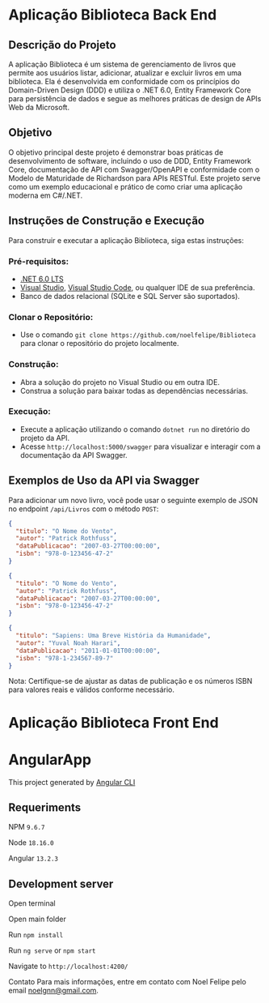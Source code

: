 # Aplicação Biblioteca Back End

## Descrição do Projeto
A aplicação Biblioteca é um sistema de gerenciamento de livros que permite aos usuários listar, adicionar, atualizar e excluir livros em uma biblioteca. Ela é desenvolvida em conformidade com os princípios do Domain-Driven Design (DDD) e utiliza o .NET 6.0, Entity Framework Core para persistência de dados e segue as melhores práticas de design de APIs Web da Microsoft.

## Objetivo
O objetivo principal deste projeto é demonstrar boas práticas de desenvolvimento de software, incluindo o uso de DDD, Entity Framework Core, documentação de API com Swagger/OpenAPI e conformidade com o Modelo de Maturidade de Richardson para APIs RESTful. Este projeto serve como um exemplo educacional e prático de como criar uma aplicação moderna em C#/.NET.

## Instruções de Construção e Execução
Para construir e executar a aplicação Biblioteca, siga estas instruções:

### Pré-requisitos:
- [.NET 6.0 LTS](https://dotnet.microsoft.com/download/dotnet/6.0)
- [Visual Studio](https://visualstudio.microsoft.com/), [Visual Studio Code](https://code.visualstudio.com/), ou qualquer IDE de sua preferência.
- Banco de dados relacional (SQLite e SQL Server são suportados).

### Clonar o Repositório:
- Use o comando `git clone https://github.com/noelfelipe/Biblioteca` para clonar o repositório do projeto localmente.

### Construção:
- Abra a solução do projeto no Visual Studio ou em outra IDE.
- Construa a solução para baixar todas as dependências necessárias.

### Execução:
- Execute a aplicação utilizando o comando `dotnet run` no diretório do projeto da API.
- Acesse `http://localhost:5000/swagger` para visualizar e interagir com a documentação da API Swagger.

## Exemplos de Uso da API via Swagger
Para adicionar um novo livro, você pode usar o seguinte exemplo de JSON no endpoint `/api/Livros` com o método `POST`:

```json
{
  "titulo": "O Nome do Vento",
  "autor": "Patrick Rothfuss",
  "dataPublicacao": "2007-03-27T00:00:00",
  "isbn": "978-0-123456-47-2"
}

```
```json
{
  "titulo": "O Nome do Vento",
  "autor": "Patrick Rothfuss",
  "dataPublicacao": "2007-03-27T00:00:00",
  "isbn": "978-0-123456-47-2"
}
```
```json
{
  "titulo": "Sapiens: Uma Breve História da Humanidade",
  "autor": "Yuval Noah Harari",
  "dataPublicacao": "2011-01-01T00:00:00",
  "isbn": "978-1-234567-89-7"
}
```
Nota: Certifique-se de ajustar as datas de publicação e os números ISBN para valores reais e válidos conforme necessário.

# Aplicação Biblioteca Front End

# AngularApp

This project generated by [Angular CLI](https://github.com/angular/angular-cli)

## Requeriments
NPM `9.6.7`

Node `18.16.0`

Angular `13.2.3`

## Development server

Open terminal

Open main folder

Run `npm install`

Run `ng serve` or `npm start`

Navigate to `http://localhost:4200/`



Contato
Para mais informações, entre em contato com Noel Felipe pelo email noelgnn@gmail.com.

